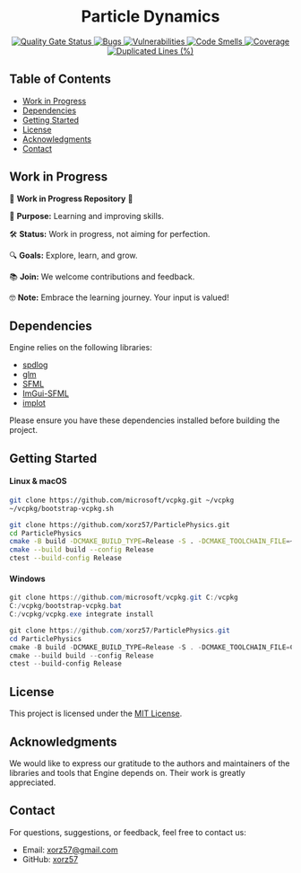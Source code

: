 <h1 align="center">Particle Dynamics</h1>

<div align="center">
    <a href="https://sonarcloud.io/summary/new_code?id=xorz57_ParticlePhysics">
        <img src="https://sonarcloud.io/api/project_badges/measure?project=xorz57_ParticlePhysics&metric=alert_status" alt="Quality Gate Status">
    </a>
    <a href="https://sonarcloud.io/summary/new_code?id=xorz57_ParticlePhysics">
        <img src="https://sonarcloud.io/api/project_badges/measure?project=xorz57_ParticlePhysics&metric=bugs" alt="Bugs">
    </a>
    <a href="https://sonarcloud.io/summary/new_code?id=xorz57_ParticlePhysics">
        <img src="https://sonarcloud.io/api/project_badges/measure?project=xorz57_ParticlePhysics&metric=vulnerabilities" alt="Vulnerabilities">
    </a>
    <a href="https://sonarcloud.io/summary/new_code?id=xorz57_ParticlePhysics">
        <img src="https://sonarcloud.io/api/project_badges/measure?project=xorz57_ParticlePhysics&metric=code_smells" alt="Code Smells">
    </a>
    <a href="https://sonarcloud.io/summary/new_code?id=xorz57_ParticlePhysics">
        <img src="https://sonarcloud.io/api/project_badges/measure?project=xorz57_ParticlePhysics&metric=coverage" alt="Coverage">
    </a>
    <a href="https://sonarcloud.io/summary/new_code?id=xorz57_ParticlePhysics">
        <img src="https://sonarcloud.io/api/project_badges/measure?project=xorz57_ParticlePhysics&metric=duplicated_lines_density" alt="Duplicated Lines (%)">
    </a>
</div>

## Table of Contents

- [Work in Progress](#work-in-progress)
- [Dependencies](#dependencies)
- [Getting Started](#getting-started)
- [License](#license)
- [Acknowledgments](#acknowledgments)
- [Contact](#contact)

## Work in Progress

🚧 **Work in Progress Repository** 🚧

📘 **Purpose:** Learning and improving skills.

🛠️ **Status:** Work in progress, not aiming for perfection.

🔍 **Goals:** Explore, learn, and grow.

📚 **Join:** We welcome contributions and feedback.

🤓 **Note:** Embrace the learning journey. Your input is valued!

## Dependencies

Engine relies on the following libraries:

- [spdlog](https://github.com/gabime/spdlog)
- [glm](https://github.com/g-truc/glm)
- [SFML](https://github.com/SFML/SFML)
- [ImGui-SFML](https://github.com/SFML/imgui-sfml)
- [implot](https://github.com/epezent/implot)

Please ensure you have these dependencies installed before building the project.

## Getting Started

#### Linux & macOS

```bash
git clone https://github.com/microsoft/vcpkg.git ~/vcpkg
~/vcpkg/bootstrap-vcpkg.sh

git clone https://github.com/xorz57/ParticlePhysics.git
cd ParticlePhysics
cmake -B build -DCMAKE_BUILD_TYPE=Release -S . -DCMAKE_TOOLCHAIN_FILE=~/vcpkg/scripts/buildsystems/vcpkg.cmake
cmake --build build --config Release
ctest --build-config Release
```

#### Windows

```powershell
git clone https://github.com/microsoft/vcpkg.git C:/vcpkg
C:/vcpkg/bootstrap-vcpkg.bat
C:/vcpkg/vcpkg.exe integrate install

git clone https://github.com/xorz57/ParticlePhysics.git
cd ParticlePhysics
cmake -B build -DCMAKE_BUILD_TYPE=Release -S . -DCMAKE_TOOLCHAIN_FILE=C:/vcpkg/scripts/buildsystems/vcpkg.cmake
cmake --build build --config Release
ctest --build-config Release
```

## License

This project is licensed under the [MIT License](LICENSE).

## Acknowledgments

We would like to express our gratitude to the authors and maintainers of the libraries and tools that Engine depends on. Their work is greatly appreciated.

## Contact

For questions, suggestions, or feedback, feel free to contact us:

- Email: [xorz57@gmail.com](mailto:xorz57@gmail.com)
- GitHub: [xorz57](https://github.com/xorz57)
